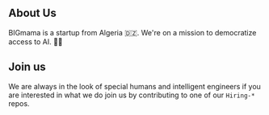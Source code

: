 ## About Us

BIGmama is a startup from Algeria 🇩🇿. We're on a mission to democratize access to AI. 🤖✨

## Join us
We are always in the look of special humans and intelligent engineers
if you are interested in what we do join us by contributing to one of our `Hiring-*` repos.
